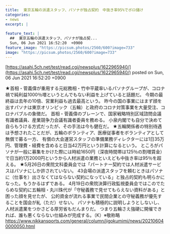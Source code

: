 ```yaml
---
title:  東京五輪の派遣スタッフ、パソナが独占契約　中抜き率95%でボロ儲け  
categories:
- news
excerpt: |
  
feature_text: |
  ##  東京五輪の派遣スタッフ、パソナが独占契...
  Sun, 06 Jun 2021 16:52:20  +0900
feature_image: "https://picsum.photos/2560/600?image=733"
image: "https://picsum.photos/2560/600?image=733"
---
```


[https://asahi.5ch.net/test/read.cgi/newsplus/1622965940/](https://asahi.5ch.net/test/read.cgi/newsplus/1622965940/)
posted on Sun, 06 Jun 2021 16:52:20  +0900

<!--more-->

★首相・菅義偉が重用する元総務相・竹中平蔵率いるパソナグループが、コロナ禍で純利益1000％増というとんでもない利益を上げていると話題だ。 今期の最終益は去年の10倍、営業利益も過去最高という。 昨今の国の事業にはまず顔を出すパソナは東京オリンピック（五輪）と政府のコロナ対策事業を大量受注、コロナバブルの象徴だ。 首相・菅義偉のブレーンで、国家戦略特別区域諮問会議有識者議員、産業競争力会議有識者委員を務める。 小泉内閣でも自分で決めて自らもうける方式だったが、その手法は今も健在だ。 ★五輪関係者の特別待遇は予想されたことだが、五輪のボランティア、医療従事者をボランティアとして無償で募る一方、 有償の大会運営スタッフの準備業務ディレクターには1日35万円、管理費・経費を含めると日当42万円という計算になるという。 ところがパソナが一般に募集をかけた際には時給1650円（深夜時間帯は125％の割増賃金）で日当約1万2000円というから人材派遣の業務といえども中抜き率は95％を超える。 ★5月26日の衆院文科委員会では「パートナー契約では人材派遣サービスはパソナにしか許されていない。 43会場の派遣スタッフを頼むときはパソナに（仕事を）出さなくてはならない契約になっている」と独占的契約も明らかになった。もうかるはずである。 4月19日の衆院決算行政監視委員会ではこのでたらめな契約に五輪相・丸川珠代が「守秘義務で見せてもらえない資料がある」と困った顔を見せたが、 公的資金が流れる事業で民間企業との守秘義務が優先することを国会が糺（ただ）せない。 パソナも積極的に説明しようとしないし、人材派遣業をつかさどる厚労省もだんまりだ。 つまり五輪さえ強硬に開催できれば、誰も悪くならない仕組みが完成する。（K）※敬称略 https://www.nikkansports.com/general/column/jigokumimi/news/202106040000050.html

